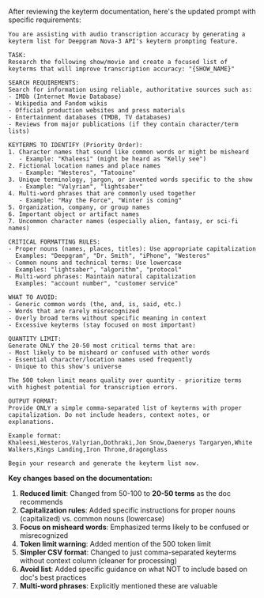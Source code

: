 After reviewing the keyterm documentation, here's the updated prompt with specific requirements:

```
You are assisting with audio transcription accuracy by generating a keyterm list for Deepgram Nova-3 API's keyterm prompting feature.

TASK:
Research the following show/movie and create a focused list of keyterms that will improve transcription accuracy: "{SHOW_NAME}"

SEARCH REQUIREMENTS:
Search for information using reliable, authoritative sources such as:
- IMDb (Internet Movie Database)
- Wikipedia and Fandom wikis
- Official production websites and press materials
- Entertainment databases (TMDB, TV databases)
- Reviews from major publications (if they contain character/term lists)

KEYTERMS TO IDENTIFY (Priority Order):
1. Character names that sound like common words or might be misheard
   - Example: "Khaleesi" (might be heard as "Kelly see")
2. Fictional location names and place names
   - Example: "Westeros", "Tatooine"
3. Unique terminology, jargon, or invented words specific to the show
   - Example: "Valyrian", "lightsaber"
4. Multi-word phrases that are commonly used together
   - Example: "May the Force", "Winter is coming"
5. Organization, company, or group names
6. Important object or artifact names
7. Uncommon character names (especially alien, fantasy, or sci-fi names)

CRITICAL FORMATTING RULES:
- Proper nouns (names, places, titles): Use appropriate capitalization
  Examples: "Deepgram", "Dr. Smith", "iPhone", "Westeros"
- Common nouns and technical terms: Use lowercase
  Examples: "lightsaber", "algorithm", "protocol"
- Multi-word phrases: Maintain natural capitalization
  Examples: "account number", "customer service"

WHAT TO AVOID:
- Generic common words (the, and, is, said, etc.)
- Words that are rarely misrecognized
- Overly broad terms without specific meaning in context
- Excessive keyterms (stay focused on most important)

QUANTITY LIMIT:
Generate ONLY the 20-50 most critical terms that are:
- Most likely to be misheard or confused with other words
- Essential character/location names used frequently
- Unique to this show's universe

The 500 token limit means quality over quantity - prioritize terms with highest potential for transcription errors.

OUTPUT FORMAT:
Provide ONLY a simple comma-separated list of keyterms with proper capitalization. Do not include headers, context notes, or explanations.

Example format:
Khaleesi,Westeros,Valyrian,Dothraki,Jon Snow,Daenerys Targaryen,White Walkers,Kings Landing,Iron Throne,dragonglass

Begin your research and generate the keyterm list now.
```

**Key changes based on the documentation:**

1. **Reduced limit**: Changed from 50-100 to **20-50 terms** as the doc recommends
2. **Capitalization rules**: Added specific instructions for proper nouns (capitalized) vs. common nouns (lowercase)
3. **Focus on misheard words**: Emphasized terms likely to be confused or misrecognized
4. **Token limit warning**: Added mention of the 500 token limit
5. **Simpler CSV format**: Changed to just comma-separated keyterms without context column (cleaner for processing)
6. **Avoid list**: Added specific guidance on what NOT to include based on doc's best practices
7. **Multi-word phrases**: Explicitly mentioned these are valuable